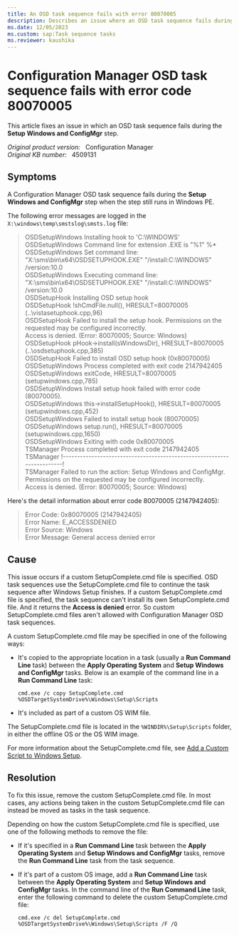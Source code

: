 ```yaml
---
title: An OSD task sequence fails with error 80070005
description: Describes an issue where an OSD task sequence fails during the Setup Windows and ConfigMgr step. This issue occurs when the step still runs in Windows PE.
ms.date: 12/05/2023
ms.custom: sap:Task sequence tasks
ms.reviewer: kaushika
---
```

# Configuration Manager OSD task sequence fails with error code 80070005

This article fixes an issue in which an OSD task sequence fails during the **Setup Windows and ConfigMgr** step.

_Original product version:_ &nbsp; Configuration Manager  
_Original KB number:_ &nbsp; 4509131

## Symptoms

A Configuration Manager OSD task sequence fails during the **Setup Windows and ConfigMgr** step when the step still runs in Windows PE.

The following error messages are logged in the `X:\windows\temp\smstslog\smsts.log` file:

> OSDSetupWindows    Installing hook to 'C:\WINDOWS'  
> OSDSetupWindows    Command line for extension .EXE is "%1" %*  
> OSDSetupWindows    Set command line: "X:\sms\bin\x64\OSDSETUPHOOK.EXE" "/install:C:\WINDOWS" /version:10.0  
> OSDSetupWindows    Executing command line: "X:\sms\bin\x64\OSDSETUPHOOK.EXE" "/install:C:\WINDOWS" /version:10.0  
> OSDSetupHook    Installing OSD setup hook  
> OSDSetupHook    !shCmdFile.null(), HRESULT=80070005 (..\vistasetuphook.cpp,96)  
> OSDSetupHook    Failed to install the setup hook. Permissions on the requested may be configured incorrectly.  
> Access is denied. (Error: 80070005; Source: Windows)  
> OSDSetupHook    pHook->install(sWindowsDir), HRESULT=80070005 (..\osdsetuphook.cpp,385)  
> OSDSetupHook    Failed to install OSD setup hook (0x80070005)  
> OSDSetupWindows    Process completed with exit code 2147942405  
> OSDSetupWindows    exitCode, HRESULT=80070005 (setupwindows.cpp,785)  
> OSDSetupWindows    Install setup hook failed with error code (80070005).  
> OSDSetupWindows    this->installSetupHook(), HRESULT=80070005 (setupwindows.cpp,452)  
> OSDSetupWindows    Failed to install setup hook (80070005)  
> OSDSetupWindows    setup.run(), HRESULT=80070005 (setupwindows.cpp,1650)  
> OSDSetupWindows    Exiting with code 0x80070005  
> TSManager    Process completed with exit code 2147942405  
> TSManager    !-----------------------------------------------------------------------!  
> TSManager    Failed to run the action: Setup Windows and ConfigMgr. Permissions on the requested may be configured incorrectly.  
> Access is denied. (Error: 80070005; Source: Windows)

Here's the detail information about error code 80070005 (2147942405):

> Error Code: 0x80070005 (2147942405)  
> Error Name: E_ACCESSDENIED  
> Error Source: Windows  
> Error Message: General access denied error

## Cause

This issue occurs if a custom SetupComplete.cmd file is specified. OSD task sequences use the SetupComplete.cmd file to continue the task sequence after Windows Setup finishes. If a custom SetupComplete.cmd file is specified, the task sequence can't install its own SetupComplete.cmd file. And it returns the **Access is denied** error. So custom SetupComplete.cmd files aren't allowed with Configuration Manager OSD task sequences.

A custom SetupComplete.cmd file may be specified in one of the following ways:

- It's copied to the appropriate location in a task (usually a **Run Command Line** task) between the **Apply Operating System** and **Setup Windows and ConfigMgr** tasks. Below is an example of the command line in a **Run Command Line** task:

  `cmd.exe /c copy SetupComplete.cmd %OSDTargetSystemDrive%\Windows\Setup\Scripts`

- It's included as part of a custom OS WIM file.

The SetupComplete.cmd file is located in the `%WINDIR%\Setup\Scripts` folder, in either the offline OS or the OS WIM image.

For more information about the SetupComplete.cmd file, see [Add a Custom Script to Windows Setup](/windows-hardware/manufacture/desktop/add-a-custom-script-to-windows-setup).

## Resolution

To fix this issue, remove the custom SetupComplete.cmd file. In most cases, any actions being taken in the custom SetupComplete.cmd file can instead be moved as tasks in the task sequence.

Depending on how the custom SetupComplete.cmd file is specified, use one of the following methods to remove the file:

- If it's specified in a **Run Command Line** task between the **Apply Operating System** and **Setup Windows and ConfigMgr** tasks, remove the **Run Command Line** task from the task sequence.
- If it's part of a custom OS image, add a **Run Command Line** task between the **Apply Operating System** and **Setup Windows and ConfigMgr** tasks. In the command line of the **Run Command Line** task, enter the following command to delete the custom SetupComplete.cmd file:

  `cmd.exe /c del SetupComplete.cmd %OSDTargetSystemDrive%\Windows\Setup\Scripts /F /Q`
